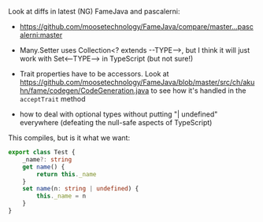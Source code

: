 Look at diffs in latest (NG) FameJava and pascalerni:

- https://github.com/moosetechnology/FameJava/compare/master...pascalerni:master

- Many.Setter uses Collection<? extends --TYPE-->, but I think it will just work with Set<--TYPE--> in TypeScript (but not sure!)

- Trait properties have to be accessors. Look at https://github.com/moosetechnology/FameJava/blob/master/src/ch/akuhn/fame/codegen/CodeGeneration.java to see how it's handled in the `acceptTrait` method

- how to deal with optional types without putting "| undefined" everywhere (defeating the null-safe aspects of TypeScript)

This compiles, but is it what we want:

```TypeScript
export class Test {
    _name?: string
    get name() {
        return this._name
    }
    set name(n: string | undefined) {
        this._name = n
    }
}
```